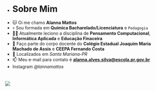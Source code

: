 - # Sobre Mim
- 🐱 Oi me chamo **Alanna Mattos** 
- 💀 Sou formada em **Química Bacharelado/Licenciatura** e `Pedagogia`
- 👩‍💻 Atualmente leciono a disciplina de **Pensamento Computacional**, **Informática Aplicada** e **Educação Finaceira**
- 🏫 Faço parte do corpo docente do **Colégio Estadual Joaquim Maria Machado de Assis** e **CEEPA Fernando Costa**
- 📍 Localizados em _Santa Mariana-PR_
- 📫 Meu e-mail para contato é **alanna.alves.silva@escola.pr.gov.br**
- Instagram _@lannamattos_
 #
 ![](https://media.tenor.com/GOabrbLMl4AAAAAd/plink-cat-plink.gif) 
<!---
LannaMattos/LannaMattos is a ✨ special ✨ repository because its `README.md` (this file) appears on your GitHub profile.
You can click the Preview link to take a look at your changes. 

--->

